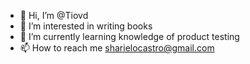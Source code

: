 - 👋 Hi, I’m @Tiovd
- 👀 I’m interested in writing books
- 🌱 I’m currently learning knowledge of product testing
- 📫 How to reach me sharielocastro@gmail.com


<!---
Tiovd/Tiovd is a ✨ special ✨ repository because its `README.md` (this file) appears on your GitHub profile.
You can click the Preview link to take a look at your changes.
--->

